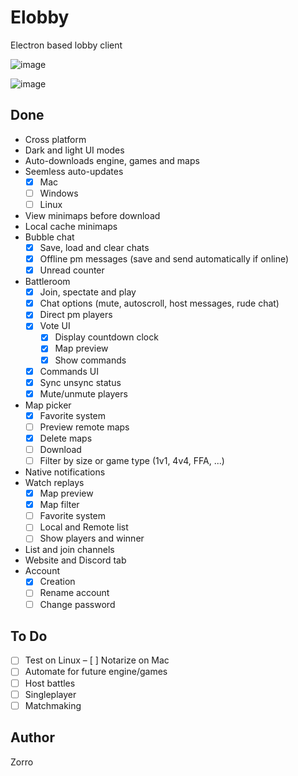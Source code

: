 # Elobby

Electron based lobby client

![image](https://user-images.githubusercontent.com/6030177/98692429-e10b4c00-234d-11eb-9a9c-a0fc0bd99296.png)

![image](https://user-images.githubusercontent.com/6030177/98692541-00a27480-234e-11eb-890e-f33a4d63058d.png)

## Done

- Cross platform
- Dark and light UI modes
- Auto-downloads engine, games and maps
- Seemless auto-updates 
  - [x] Mac 
  - [ ] Windows
  - [ ] Linux
- View minimaps before download
- Local cache minimaps
- Bubble chat
  - [x] Save, load and clear chats  
  - [x] Offline pm messages (save and send automatically if online)
  - [x] Unread counter
- Battleroom 
  - [x] Join, spectate and play
  - [x] Chat options (mute, autoscroll, host messages, rude chat)
  - [x] Direct pm players
  - [x] Vote UI 
    - [x] Display countdown clock
    - [x] Map preview
    - [x] Show commands
  - [x] Commands UI
  - [x] Sync unsync status
  - [x] Mute/unmute players
- Map picker
  - [x] Favorite system
  - [ ] Preview remote maps
  - [x] Delete maps
  - [ ] Download
  - [ ] Filter by size or game type (1v1, 4v4, FFA, ...)  
- Native notifications
- Watch replays
  - [x] Map preview
  - [x] Map filter
  - [ ] Favorite system
  - [ ] Local and Remote list
  - [ ] Show players and winner
- List and join channels
- Website and Discord tab
- Account 
  - [x] Creation
  - [ ] Rename account
  - [ ] Change password

## To Do

- [ ] Test on Linux
– [ ] Notarize on Mac
- [ ] Automate for future engine/games 
- [ ] Host battles
- [ ] Singleplayer
- [ ] Matchmaking

## Author

Zorro
